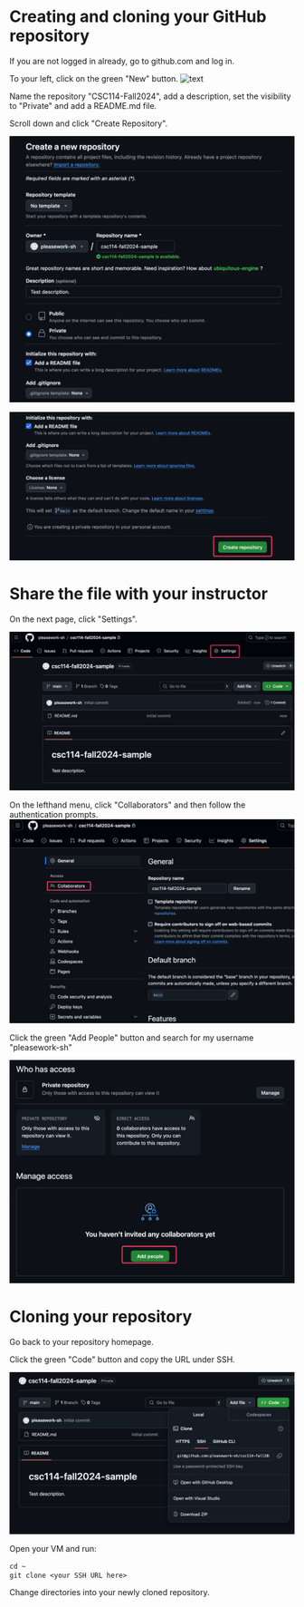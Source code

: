 # Creating and cloning your GitHub repository
If you are not logged in already, go to github.com and log in.

To your left, click on the green "New" button.
![text](../../image/6-creating-and-cloning-your-repo.png)

Name the repository "CSC114-Fall2024", add a description, set the visibility to "Private" and add a README.md file.

Scroll down and click "Create Repository".

![text](image/6-creating-and-cloning-your-repo-1.png)

![text](image/6-creating-and-cloning-your-repo-2.png)


# Share the file with your instructor
On the next page, click "Settings".

![text](image/6-creating-and-cloning-your-repo-3.png)

On the lefthand menu, click "Collaborators" and then follow the authentication prompts. 
![text](image/6-creating-and-cloning-your-repo-4.png)

Click the green "Add People" button and search for my username "pleasework-sh"

![text](image/6-creating-and-cloning-your-repo-5.png)

# Cloning your repository
Go back to your repository homepage.

Click the green "Code" button and copy the URL under SSH.

![text](image/6-creating-and-cloning-your-repo-6.png)

Open your VM and run:

```
cd ~
git clone <your SSH URL here>
```

Change directories into your newly cloned repository. 

